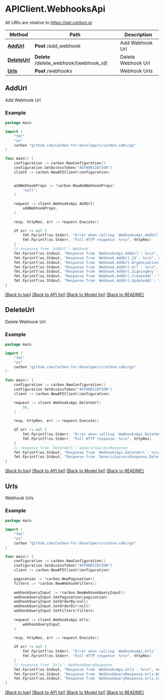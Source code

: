 # APIClient.WebhooksApi

All URIs are relative to *https://api.carbon.ai*

Method | Path | Description
------------- | ------------- | -------------
[**AddUrl**](WebhooksApi.md#AddUrl) | **Post** /add_webhook | Add Webhook Url
[**DeleteUrl**](WebhooksApi.md#DeleteUrl) | **Delete** /delete_webhook/{webhook_id} | Delete Webhook Url
[**Urls**](WebhooksApi.md#Urls) | **Post** /webhooks | Webhook Urls



## AddUrl

Add Webhook Url

### Example

```go
package main

import (
    "fmt"
    "os"
    carbon "github.com/Carbon-for-Developers/carbon-sdks/go"
)

func main() {
    configuration := carbon.NewConfiguration()
    configuration.SetAccessToken("AUTHORIZATION")
    client := carbon.NewAPIClient(configuration)

    
    addWebhookProps := *carbon.NewAddWebhookProps(
        "null",
    )
    
    request := client.WebhooksApi.AddUrl(
        addWebhookProps,
    )
    
    resp, httpRes, err := request.Execute()

    if err != nil {
        fmt.Fprintf(os.Stderr, "Error when calling `WebhooksApi.AddUrl``: %v\n", err)
        fmt.Fprintf(os.Stderr, "Full HTTP response: %v\n", httpRes)
    }
    // response from `AddUrl`: Webhook
    fmt.Fprintf(os.Stdout, "Response from `WebhooksApi.AddUrl`: %v\n", resp)
    fmt.Fprintf(os.Stdout, "Response from `Webhook.AddUrl.Id`: %v\n", resp.Id)
    fmt.Fprintf(os.Stdout, "Response from `Webhook.AddUrl.OrganizationId`: %v\n", resp.OrganizationId)
    fmt.Fprintf(os.Stdout, "Response from `Webhook.AddUrl.Url`: %v\n", resp.Url)
    fmt.Fprintf(os.Stdout, "Response from `Webhook.AddUrl.SigningKey`: %v\n", resp.SigningKey)
    fmt.Fprintf(os.Stdout, "Response from `Webhook.AddUrl.CreatedAt`: %v\n", resp.CreatedAt)
    fmt.Fprintf(os.Stdout, "Response from `Webhook.AddUrl.UpdatedAt`: %v\n", resp.UpdatedAt)
}
```

[[Back to top]](#) [[Back to API list]](../README.md#documentation-for-api-endpoints)
[[Back to Model list]](../README.md#documentation-for-models)
[[Back to README]](../README.md)


## DeleteUrl

Delete Webhook Url

### Example

```go
package main

import (
    "fmt"
    "os"
    carbon "github.com/Carbon-for-Developers/carbon-sdks/go"
)

func main() {
    configuration := carbon.NewConfiguration()
    configuration.SetAccessToken("AUTHORIZATION")
    client := carbon.NewAPIClient(configuration)

    request := client.WebhooksApi.DeleteUrl(
        56,
    )
    
    resp, httpRes, err := request.Execute()

    if err != nil {
        fmt.Fprintf(os.Stderr, "Error when calling `WebhooksApi.DeleteUrl``: %v\n", err)
        fmt.Fprintf(os.Stderr, "Full HTTP response: %v\n", httpRes)
    }
    // response from `DeleteUrl`: GenericSuccessResponse
    fmt.Fprintf(os.Stdout, "Response from `WebhooksApi.DeleteUrl`: %v\n", resp)
    fmt.Fprintf(os.Stdout, "Response from `GenericSuccessResponse.DeleteUrl.Success`: %v\n", resp.Success)
}
```

[[Back to top]](#) [[Back to API list]](../README.md#documentation-for-api-endpoints)
[[Back to Model list]](../README.md#documentation-for-models)
[[Back to README]](../README.md)


## Urls

Webhook Urls

### Example

```go
package main

import (
    "fmt"
    "os"
    carbon "github.com/Carbon-for-Developers/carbon-sdks/go"
)

func main() {
    configuration := carbon.NewConfiguration()
    configuration.SetAccessToken("AUTHORIZATION")
    client := carbon.NewAPIClient(configuration)

    pagination := *carbon.NewPagination()
    filters := *carbon.NewWebhookFilters()
    
    webhookQueryInput := *carbon.NewWebhookQueryInput()
    webhookQueryInput.SetPagination(pagination)
    webhookQueryInput.SetOrderBy(null)
    webhookQueryInput.SetOrderDir(null)
    webhookQueryInput.SetFilters(filters)
    
    request := client.WebhooksApi.Urls(
        webhookQueryInput,
    )
    
    resp, httpRes, err := request.Execute()

    if err != nil {
        fmt.Fprintf(os.Stderr, "Error when calling `WebhooksApi.Urls``: %v\n", err)
        fmt.Fprintf(os.Stderr, "Full HTTP response: %v\n", httpRes)
    }
    // response from `Urls`: WebhookQueryResponse
    fmt.Fprintf(os.Stdout, "Response from `WebhooksApi.Urls`: %v\n", resp)
    fmt.Fprintf(os.Stdout, "Response from `WebhookQueryResponse.Urls.Results`: %v\n", resp.Results)
    fmt.Fprintf(os.Stdout, "Response from `WebhookQueryResponse.Urls.Count`: %v\n", resp.Count)
}
```

[[Back to top]](#) [[Back to API list]](../README.md#documentation-for-api-endpoints)
[[Back to Model list]](../README.md#documentation-for-models)
[[Back to README]](../README.md)

